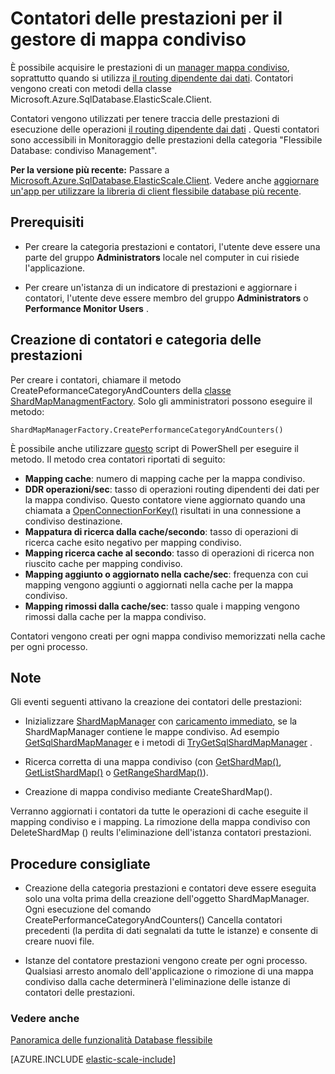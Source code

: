 <properties
    pageTitle="Contatori delle prestazioni per il gestore di mappa condiviso"
    description="ShardMapManager classe e dati dipendenti routing contatori delle prestazioni"
    services="sql-database"
    documentationCenter=""
    manager="jhubbard"
    authors="SilviaDoomra"
    editor=""/>

<tags
    ms.service="sql-database"
    ms.workload="sql-database"
    ms.tgt_pltfrm="na"
    ms.devlang="na"
    ms.topic="article"
    ms.date="05/23/2016"
    ms.author="SilviaDoomra"/>

# <a name="performance-counters-for-shard-map-manager"></a>Contatori delle prestazioni per il gestore di mappa condiviso

È possibile acquisire le prestazioni di un [manager mappa condiviso](sql-database-elastic-scale-shard-map-management.md), soprattutto quando si utilizza [il routing dipendente dai dati](sql-database-elastic-scale-data-dependent-routing.md). Contatori vengono creati con metodi della classe Microsoft.Azure.SqlDatabase.ElasticScale.Client.  

Contatori vengono utilizzati per tenere traccia delle prestazioni di esecuzione delle operazioni [il routing dipendente dai dati](sql-database-elastic-scale-data-dependent-routing.md) . Questi contatori sono accessibili in Monitoraggio delle prestazioni della categoria "Flessibile Database: condiviso Management".

**Per la versione più recente:** Passare a [Microsoft.Azure.SqlDatabase.ElasticScale.Client](https://www.nuget.org/packages/Microsoft.Azure.SqlDatabase.ElasticScale.Client/). Vedere anche [aggiornare un'app per utilizzare la libreria di client flessibile database più recente](sql-database-elastic-scale-upgrade-client-library.md).

## <a name="prerequisites"></a>Prerequisiti

* Per creare la categoria prestazioni e contatori, l'utente deve essere una parte del gruppo **Administrators** locale nel computer in cui risiede l'applicazione.  

* Per creare un'istanza di un indicatore di prestazioni e aggiornare i contatori, l'utente deve essere membro del gruppo **Administrators** o **Performance Monitor Users** . 

## <a name="create-performance-category-and-counters"></a>Creazione di contatori e categoria delle prestazioni 

Per creare i contatori, chiamare il metodo CreatePeformanceCategoryAndCounters della [classe ShardMapManagmentFactory](https://msdn.microsoft.com/library/azure/microsoft.azure.sqldatabase.elasticscale.shardmanagement.shardmapmanagerfactory.aspx). Solo gli amministratori possono eseguire il metodo: 

    ShardMapManagerFactory.CreatePerformanceCategoryAndCounters()  

È possibile anche utilizzare [questo](https://gallery.technet.microsoft.com/scriptcenter/Elastic-DB-Tools-for-Azure-17e3d283) script di PowerShell per eseguire il metodo. Il metodo crea contatori riportati di seguito:  

* **Mapping cache**: numero di mapping cache per la mappa condiviso.
*  **DDR operazioni/sec**: tasso di operazioni routing dipendenti dei dati per la mappa condiviso. Questo contatore viene aggiornato quando una chiamata a [OpenConnectionForKey()](https://msdn.microsoft.com/library/azure/microsoft.azure.sqldatabase.elasticscale.shardmanagement.shardmap.openconnectionforkey.aspx) risultati in una connessione a condiviso destinazione. 
*  **Mappatura di ricerca dalla cache/secondo**: tasso di operazioni di ricerca cache esito negativo per mapping condiviso. 
*  **Mapping ricerca cache al secondo**: tasso di operazioni di ricerca non riuscito cache per mapping condiviso.
*  **Mapping aggiunto o aggiornato nella cache/sec**: frequenza con cui mapping vengono aggiunti o aggiornati nella cache per la mappa condiviso. 
*  **Mapping rimossi dalla cache/sec**: tasso quale i mapping vengono rimossi dalla cache per la mappa condiviso. 

Contatori vengono creati per ogni mappa condiviso memorizzati nella cache per ogni processo.  


## <a name="notes"></a>Note
Gli eventi seguenti attivano la creazione dei contatori delle prestazioni:  

* Inizializzare [ShardMapManager](https://msdn.microsoft.com/library/azure/microsoft.azure.sqldatabase.elasticscale.shardmanagement.shardmapmanager.aspx) con [caricamento immediato](https://msdn.microsoft.com/library/azure/microsoft.azure.sqldatabase.elasticscale.shardmanagement.shardmapmanagerloadpolicy.aspx), se la ShardMapManager contiene le mappe condiviso. Ad esempio [GetSqlShardMapManager](https://msdn.microsoft.com/library/azure/microsoft.azure.sqldatabase.elasticscale.shardmanagement.shardmapmanagerfactory.getsqlshardmapmanager.aspx?f=255&MSPPError=-2147217396#M:Microsoft.Azure.SqlDatabase.ElasticScale.ShardManagement.ShardMapManagerFactory.GetSqlShardMapManager%28System.String,Microsoft.Azure.SqlDatabase.ElasticScale.ShardManagement.ShardMapManagerLoadPolicy%29) e i metodi di [TryGetSqlShardMapManager](https://msdn.microsoft.com/library/azure/microsoft.azure.sqldatabase.elasticscale.shardmanagement.shardmapmanagerfactory.trygetsqlshardmapmanager.aspx) .
* Ricerca corretta di una mappa condiviso (con [GetShardMap()](https://msdn.microsoft.com/library/azure/dn824215.aspx), [GetListShardMap()](https://msdn.microsoft.com/library/azure/dn824212.aspx) o [GetRangeShardMap()](https://msdn.microsoft.com/library/azure/dn824173.aspx)). 

* Creazione di mappa condiviso mediante CreateShardMap().

Verranno aggiornati i contatori da tutte le operazioni di cache eseguite il mapping condiviso e i mapping. La rimozione della mappa condiviso con DeleteShardMap () reults l'eliminazione dell'istanza contatori prestazioni.  

## <a name="best-practices"></a>Procedure consigliate

* Creazione della categoria prestazioni e contatori deve essere eseguita solo una volta prima della creazione dell'oggetto ShardMapManager. Ogni esecuzione del comando CreatePerformanceCategoryAndCounters() Cancella contatori precedenti (la perdita di dati segnalati da tutte le istanze) e consente di creare nuovi file.  

* Istanze del contatore prestazioni vengono create per ogni processo. Qualsiasi arresto anomalo dell'applicazione o rimozione di una mappa condiviso dalla cache determinerà l'eliminazione delle istanze di contatori delle prestazioni.  

### <a name="see-also"></a>Vedere anche

[Panoramica delle funzionalità Database flessibile](sql-database-elastic-scale-introduction.md)  

[AZURE.INCLUDE [elastic-scale-include](../../includes/elastic-scale-include.md)]

<!--Anchors-->
<!--Image references-->

